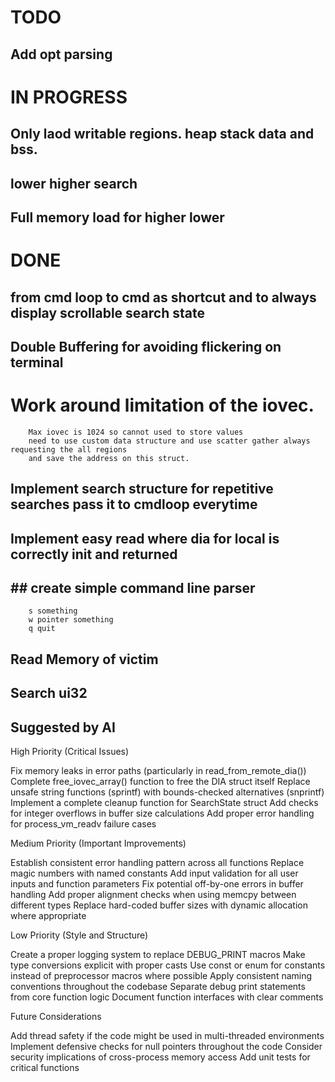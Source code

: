 # TODO
## Add opt parsing


# IN PROGRESS
## Only laod writable regions. heap stack data and bss.
## lower higher search
## Full memory load for higher lower



# DONE
## from cmd loop to cmd as shortcut and to always display scrollable search state
## Double Buffering for avoiding flickering on terminal
# Work around limitation of the iovec.
        Max iovec is 1024 so cannot used to store values
        need to use custom data structure and use scatter gather always requesting the all regions
        and save the address on this struct.
        
## Implement search structure for repetitive searches pass it to cmdloop everytime
## Implement easy read where dia for local is correctly init and returned
## ## create simple command line parser 
        s something
        w pointer something
        q quit
## Read Memory of victim
## Search ui32


## Suggested by AI
High Priority (Critical Issues)

Fix memory leaks in error paths (particularly in read_from_remote_dia())
Complete free_iovec_array() function to free the DIA struct itself
Replace unsafe string functions (sprintf) with bounds-checked alternatives (snprintf)
Implement a complete cleanup function for SearchState struct
Add checks for integer overflows in buffer size calculations
Add proper error handling for process_vm_readv failure cases

Medium Priority (Important Improvements)

Establish consistent error handling pattern across all functions
Replace magic numbers with named constants
Add input validation for all user inputs and function parameters
Fix potential off-by-one errors in buffer handling
Add proper alignment checks when using memcpy between different types
Replace hard-coded buffer sizes with dynamic allocation where appropriate

Low Priority (Style and Structure)

Create a proper logging system to replace DEBUG_PRINT macros
Make type conversions explicit with proper casts
Use const or enum for constants instead of preprocessor macros where possible
Apply consistent naming conventions throughout the codebase
Separate debug print statements from core function logic
Document function interfaces with clear comments

Future Considerations

Add thread safety if the code might be used in multi-threaded environments
Implement defensive checks for null pointers throughout the code
Consider security implications of cross-process memory access
Add unit tests for critical functions
